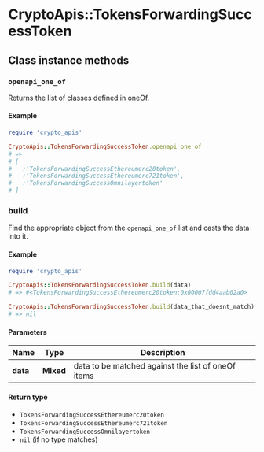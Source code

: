 # CryptoApis::TokensForwardingSuccessToken

## Class instance methods

### `openapi_one_of`

Returns the list of classes defined in oneOf.

#### Example

```ruby
require 'crypto_apis'

CryptoApis::TokensForwardingSuccessToken.openapi_one_of
# =>
# [
#   :'TokensForwardingSuccessEthereumerc20token',
#   :'TokensForwardingSuccessEthereumerc721token',
#   :'TokensForwardingSuccessOmnilayertoken'
# ]
```

### build

Find the appropriate object from the `openapi_one_of` list and casts the data into it.

#### Example

```ruby
require 'crypto_apis'

CryptoApis::TokensForwardingSuccessToken.build(data)
# => #<TokensForwardingSuccessEthereumerc20token:0x00007fdd4aab02a0>

CryptoApis::TokensForwardingSuccessToken.build(data_that_doesnt_match)
# => nil
```

#### Parameters

| Name | Type | Description |
| ---- | ---- | ----------- |
| **data** | **Mixed** | data to be matched against the list of oneOf items |

#### Return type

- `TokensForwardingSuccessEthereumerc20token`
- `TokensForwardingSuccessEthereumerc721token`
- `TokensForwardingSuccessOmnilayertoken`
- `nil` (if no type matches)

